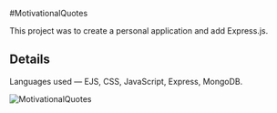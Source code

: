 #MotivationalQuotes

This project was to create a personal application and add Express.js. 

## Details

Languages used — EJS, CSS, JavaScript, Express, MongoDB.

![MotivationalQuotes](screenshotInsert)
